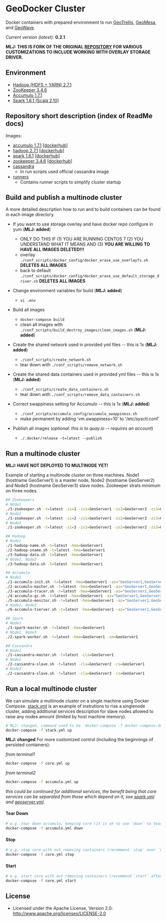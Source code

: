 # GeoDocker Cluster

Docker containers with prepared environment to run [GeoTrellis](https://github.com/geotrellis/geotrellis), [GeoMesa](https://github.com/locationtech/geomesa), and [GeoWave](https://github.com/ngageoint/geowave).

*Current version (latest)*: **0.2.1**

__MLJ: THIS IS FORK OF THE ORIGINAL [REPOSITORY](https://github.com/geotrellis/geodocker-cluster) FOR VARIOUS CUSTOMIZATIONS TO INCLUDE WORKING WITH OVERLAY STORAGE DRIVER.__

## Environment

* [Hadoop (HDFS + YARN) 2.7.1](https://hadoop.apache.org/)
* [ZooKeeper 3.4.6](https://zookeeper.apache.org/)
* [Accumulo 1.7.1](https://accumulo.apache.org/)
* [Spark 1.6.1 (Scala 2.10)](http://spark.apache.org/)

## Repository short description (index of ReadMe docs)

Images:

* [accumulo 1.7.1](./accumulo) [[dockerhub]](https://hub.docker.com/r/daunnc/geodocker-accumulo/)
* [hadoop 2.7.1](./hadoop) [[dockerhub]](https://hub.docker.com/r/daunnc/geodocker-hadoop/)
* [spark 1.6.1](./spark) [[dockerhub]](https://hub.docker.com/r/daunnc/geodocker-spark/)
* [zookeeper 3.4.6](./zookeeper) [[dockerhub]](https://hub.docker.com/r/daunnc/geodocker-zookeeper/)
* [cassandra](https://hub.docker.com/_/cassandra/)
  * In run scripts used official cassandra image
* [runners](./runners)
  * Contains runner scripts to simplify cluster startup

## Build and publish a multinode cluster

A more detailed description how to run and to build containers can be found in each image directory.

* If you want to use storage overlay and have docker repo configure in yum (__MLJ: added__)
  * ONLY DO THIS IF (1) YOU ARE RUNNING CENTOS 7 (2) YOU UNDERSTAND WHAT IT MEANS AND (3) __YOU ARE WILLING TO HAVE ALL IMAGES DELETED!!!__
  * overlay `./conf_scripts/docker_config/docker_erase_use_overlayfs.sh` __DELETES ALL IMAGES__
  * back to default `./conf_scripts/docker_config/docker_erase_use_default_storage_driver.sh` __DELETES ALL IMAGES__

* Change environment variables for build (__MLJ: added__)
  * `vi .env`

* Build all images
  * `docker-compose build`
  * clean all images with `./conf_scripts/build_destroy_images/clean_images.sh` (__MLJ: added__)

* Create the shared network used in provided yml files -- this is 1x (__MLJ: added__)
  * `./conf_scripts/create_network.sh`
  * tear down with `./conf_scripts/remove_network.sh`

* Create the shared data containers used in provided yml files -- this is 1x (__MLJ: added__)
  * `./conf_scripts/create_data_containers.sh `
  * tear down with `./conf_scripts/remove_data_containers.sh`

* Correct swappiness setting for Accumulo -- this is 1x (__MLJ: added__)
  * `./conf_scripts/accumulo_config/accumulo_swappiness.sh`
  * make permanent by adding 'vm.swappiness=10' to '/etc/sysctl.conf'

* Publish all images (_optional: this is to quay.io -- requires an account_)
  * `./.docker/release -t=latest --publish`

## Run a multinode cluster

__MLJ: HAVE NOT DEPLOYED TO MULTINODE YET!__

Example of starting a multinode cluster on three machines. Node1 (hostname GeoServer1) is a master node, Node2 (hostname GeoServer2) and Node3 (hostname GeoServer3) slave nodes. Zookeeper strats minimum on three nodes.

```bash
## Zookeepers
# Node1
./1-zookeeper.sh -t=latest -zi=1 -zs1=GeoServer1 -zs2=GeoServer2 -zs3=GeoServer3
# Node2
./1-zookeeper.sh -t=latest -zi=2 -zs1=GeoServer1 -zs2=GeoServer2 -zs3=GeoServer3
# Node3
./1-zookeeper.sh -t=latest -zi=3 -zs1=GeoServer1 -zs2=GeoServer2 -zs3=GeoServer3

## Hadoop
# Node1
./1-hadoop-name.sh -t=latest -hma=GeoServer1
./2-hadoop-sname.sh -t=latest -hma=GeoServer1
./3-hadoop-data.sh -t=latest -hma=GeoServer1
# Node2, Node3
./3-hadoop-data.sh -t=latest -hma=GeoServer1

## Accumulo
# Node1
./1-accumulo-init.sh -t=latest -hma=GeoServer1 -az="GeoServer1,GeoServer2,GeoServer3" -as=secret -ap=GisPwd -in=gis
./2-accumulo-master.sh -t=latest -hma=GeoServer1 -az="GeoServer1,GeoServer2,GeoServer3" -as=secret -ap=GisPwd -in=gis
./3-accumulo-tracer.sh -t=latest -hma=GeoServer1 -az="GeoServer1,GeoServer2,GeoServer3" -as=secret -ap=GisPwd -in=gis
./4-accumulo-gc.sh -t=latest -hma=GeoServer1 -az="GeoServer1,GeoServer2,GeoServer3" -as=secret -ap=GisPwd -in=gis
./5-accumulo-monitor.sh -t=latest -hma=GeoServer1 -az="GeoServer1,GeoServer2,GeoServer3" -as=secret -ap=GisPwd -in=gis
# Node2, Node3
./6-accumulo-tserver.sh -t=latest -hma=GeoServer1 -az="GeoServer1,GeoServer2,GeoServer3" -as=secret -ap=GisPwd -in=gis

## Spark
# Node1
./1-spark-master.sh -t=latest -hma=GeoServer1
# Node2, Node3
./2-spark-worker.sh -t=latest -hma=GeoServer1 -sm=GeoServer1

## Cassandra
# Node1
./1-cassandra-master.sh -t=latest -cla=GeoServer1
# Node2
./2-cassandra-slave.sh -t=latest -cla=GeoServer2 -cs=GeoServer1
# Node3
./2-cassandra-slave.sh -t=latest -cla=GeoServer3 -cs=GeoServer1
```

## Run a local multinode cluster

We can simulate a multinode cluster on a single machine using Docker Compose. [stack.yml](./stack.yml) is an example of instrutions to rise a singlenode cluster, adding additional services description for slave nodes allowed to raise any nodes amount (limited by host machine memory).

```bash
# MLJ: changed, command used to be `docker-compose -f docker-compose-dev.yml up`
docker-compose -f stack.yml up 
```

__MLJ: changed__
For more customized control (including the beginnings of persisted containers):

_from terminal1_
```bash
docker-compose -f core.yml up 
```

_from terminal2_
```bash
docker-compose -f accumulo.yml up 
```

_this could be continued for additional services, the benefit being that core services can be separated from those which depend on it, see [spark.yml](./spark.yml) and [geoserver.yml](./geoserver.yml)._

#### Tear Down
```bash
# e.g. tear down accumulo, keeping core (it is ok to use `down` to tear down containers not part of core)
docker-compose -f accumulo.yml down 
```

#### Stop
```bash
# e.g. stop core with out removing containers (recommend `stop` over `down` for dev persistence strategy)
docker-compose -f core.yml stop 
```

#### Start
```bash
# e.g. start core with out removing containers (recommend `start` after a `stop` for dev persistence strategy)
docker-compose -f core.yml start 
```

## License

* Licensed under the Apache License, Version 2.0: http://www.apache.org/licenses/LICENSE-2.0
